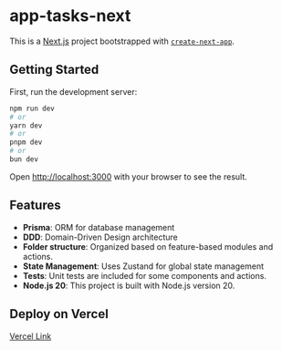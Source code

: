 # app-tasks-next

This is a [Next.js](https://nextjs.org) project bootstrapped with [`create-next-app`](https://nextjs.org/docs/app/api-reference/cli/create-next-app).

## Getting Started

First, run the development server:

```bash
npm run dev
# or
yarn dev
# or
pnpm dev
# or
bun dev
```

Open [http://localhost:3000](http://localhost:3000) with your browser to see the result.

## Features

- **Prisma**: ORM for database management
- **DDD**: Domain-Driven Design architecture
- **Folder structure**: Organized based on feature-based modules and actions.
- **State Management**: Uses Zustand for global state management
- **Tests**: Unit tests are included for some components and actions.
- **Node.js 20**: This project is built with Node.js version 20.

## Deploy on Vercel

[Vercel Link](https://app-tasks-next-iqkdkknqq-cliffdaniels-projects.vercel.app/login)
